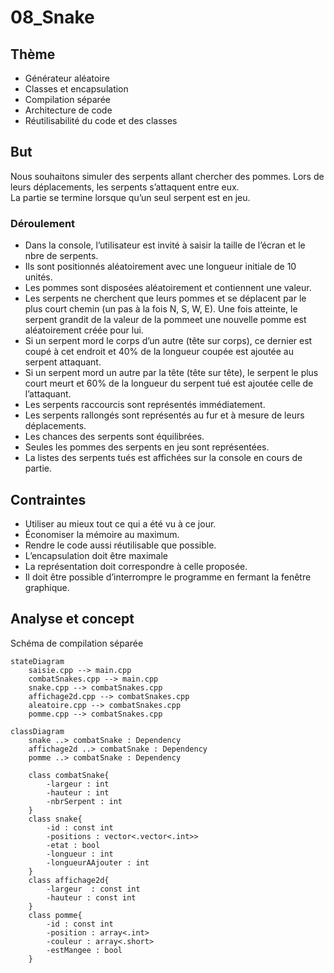 # 08_Snake
## Thème
* Générateur aléatoire   
* Classes et encapsulation   
* Compilation séparée   
* Architecture de code   
* Réutilisabilité du code et des classes   
## But 
Nous souhaitons simuler des serpents allant chercher des pommes. Lors de leurs déplacements, les serpents s’attaquent entre eux.   
La partie se termine lorsque qu’un seul serpent est en jeu.   
### Déroulement
* Dans la console, l’utilisateur est invité à saisir la taille de l’écran et le nbre de serpents.
* Ils sont positionnés aléatoirement avec une longueur initiale de 10 unités.
* Les pommes sont disposées aléatoirement et contiennent une valeur.
* Les serpents ne cherchent que leurs pommes et se déplacent par le plus court chemin (un pas à la fois N, S, W, E). Une fois atteinte, le serpent grandit de la valeur de la pommeet une nouvelle pomme est aléatoirement créée pour lui.
* Si un serpent mord le corps d’un autre (tête sur corps), ce dernier est coupé à cet endroit et 40% de la longueur coupée est ajoutée au serpent attaquant.
* Si un serpent mord un autre par la tête (tête sur tête), le serpent le plus court meurt et 60% de la longueur du serpent tué est ajoutée celle de l’attaquant.
* Les serpents raccourcis sont représentés immédiatement.
* Les serpents rallongés sont représentés au fur et à mesure de leurs déplacements.
* Les chances des serpents sont équilibrées.
* Seules les pommes des serpents en jeu sont représentées.
* La listes des serpents tués est affichées sur la console en cours de partie.
## Contraintes
* Utiliser au mieux tout ce qui a été vu à ce jour.
* Économiser la mémoire au maximum.
* Rendre le code aussi réutilisable que possible.
* L’encapsulation doit être maximale
* La représentation doit correspondre à celle proposée.
* Il doit être possible d’interrompre le programme en fermant la fenêtre graphique.
## Analyse et concept
Schéma de compilation séparée
 ```mermaid
 stateDiagram
     saisie.cpp --> main.cpp
     combatSnakes.cpp --> main.cpp
     snake.cpp --> combatSnakes.cpp
     affichage2d.cpp --> combatSnakes.cpp
     aleatoire.cpp --> combatSnakes.cpp
     pomme.cpp --> combatSnakes.cpp
 ```

```mermaid
classDiagram
    snake ..> combatSnake : Dependency
    affichage2d ..> combatSnake : Dependency
    pomme ..> combatSnake : Dependency
    
    class combatSnake{
    	-largeur : int
    	-hauteur : int
    	-nbrSerpent : int
	}
	class snake{
		-id : const int
		-positions : vector<.vector<.int>>
		-etat : bool
		-longueur : int
		-longueurAAjouter : int
	}
	class affichage2d{
		-largeur  : const int
		-hauteur : const int
	}
	class pomme{
		-id : const int
		-position : array<.int>
		-couleur : array<.short>
		-estMangee : bool
	}
```